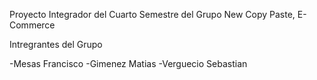 Proyecto Integrador del Cuarto Semestre del Grupo New Copy Paste, E-Commerce 

Intregrantes del Grupo

-Mesas Francisco 
-Gimenez Matias 
-Verguecio Sebastian


